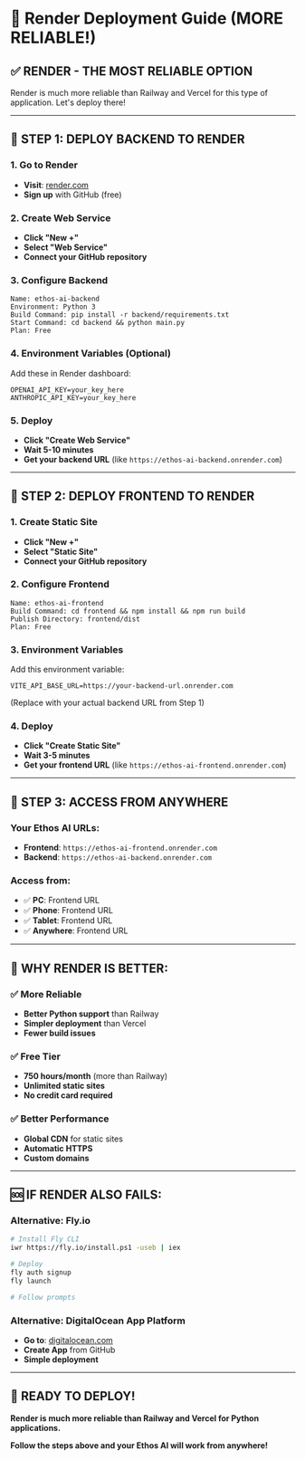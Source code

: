 # 🚀 Render Deployment Guide (MORE RELIABLE!)

## ✅ **RENDER - THE MOST RELIABLE OPTION**

Render is much more reliable than Railway and Vercel for this type of application. Let's deploy there!

---

## 🎯 **STEP 1: DEPLOY BACKEND TO RENDER**

### **1. Go to Render**
- **Visit**: [render.com](https://render.com)
- **Sign up** with GitHub (free)

### **2. Create Web Service**
- **Click "New +"**
- **Select "Web Service"**
- **Connect your GitHub repository**

### **3. Configure Backend**
```
Name: ethos-ai-backend
Environment: Python 3
Build Command: pip install -r backend/requirements.txt
Start Command: cd backend && python main.py
Plan: Free
```

### **4. Environment Variables (Optional)**
Add these in Render dashboard:
```
OPENAI_API_KEY=your_key_here
ANTHROPIC_API_KEY=your_key_here
```

### **5. Deploy**
- **Click "Create Web Service"**
- **Wait 5-10 minutes**
- **Get your backend URL** (like `https://ethos-ai-backend.onrender.com`)

---

## 🎯 **STEP 2: DEPLOY FRONTEND TO RENDER**

### **1. Create Static Site**
- **Click "New +"**
- **Select "Static Site"**
- **Connect your GitHub repository**

### **2. Configure Frontend**
```
Name: ethos-ai-frontend
Build Command: cd frontend && npm install && npm run build
Publish Directory: frontend/dist
Plan: Free
```

### **3. Environment Variables**
Add this environment variable:
```
VITE_API_BASE_URL=https://your-backend-url.onrender.com
```
(Replace with your actual backend URL from Step 1)

### **4. Deploy**
- **Click "Create Static Site"**
- **Wait 3-5 minutes**
- **Get your frontend URL** (like `https://ethos-ai-frontend.onrender.com`)

---

## 🎯 **STEP 3: ACCESS FROM ANYWHERE**

### **Your Ethos AI URLs:**
- **Frontend**: `https://ethos-ai-frontend.onrender.com`
- **Backend**: `https://ethos-ai-backend.onrender.com`

### **Access from:**
- ✅ **PC**: Frontend URL
- ✅ **Phone**: Frontend URL
- ✅ **Tablet**: Frontend URL
- ✅ **Anywhere**: Frontend URL

---

## 🎉 **WHY RENDER IS BETTER:**

### **✅ More Reliable**
- **Better Python support** than Railway
- **Simpler deployment** than Vercel
- **Fewer build issues**

### **✅ Free Tier**
- **750 hours/month** (more than Railway)
- **Unlimited static sites**
- **No credit card required**

### **✅ Better Performance**
- **Global CDN** for static sites
- **Automatic HTTPS**
- **Custom domains**

---

## 🆘 **IF RENDER ALSO FAILS:**

### **Alternative: Fly.io**
```bash
# Install Fly CLI
iwr https://fly.io/install.ps1 -useb | iex

# Deploy
fly auth signup
fly launch

# Follow prompts
```

### **Alternative: DigitalOcean App Platform**
- **Go to**: [digitalocean.com](https://digitalocean.com)
- **Create App** from GitHub
- **Simple deployment**

---

## 🚀 **READY TO DEPLOY!**

**Render is much more reliable than Railway and Vercel for Python applications.**

**Follow the steps above and your Ethos AI will work from anywhere!** 